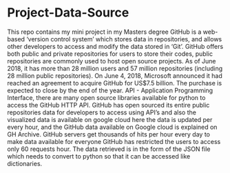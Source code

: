 # Project-Data-Source
This repo contains my mini project in my Masters degree
GitHub is a web-based ‘version control system’ which stores data in repositories, and allows other developers to access and modify the data stored in ‘Git’.  GitHub offers both public and private repositories for users to store their codes, public repositories are commonly used to host open source projects. As of June 2018, it has more than 28 million users and 57 million repositories (including 28 million public repositories). On June 4, 2018, Microsoft announced it had reached an agreement to acquire GitHub for US$7.5 billion. The purchase is expected to close by the end of the year.
API - Application Programming Interface, there are many open source libraries available for python to access the GitHub HTTP API. GitHub has open sourced its entire public repositories data for developers to access using API’s and also the visualized data is available on google cloud here the data is updated per every hour, and the GitHub data available on Google cloud is explained on GH Archive. GitHub servers get thousands of hits per hour every day to make data available for everyone GitHub has restricted the users to access only 60 requests hour. The data retrieved is in the form of the JSON file which needs to convert to python so that it can be accessed like dictionaries.

